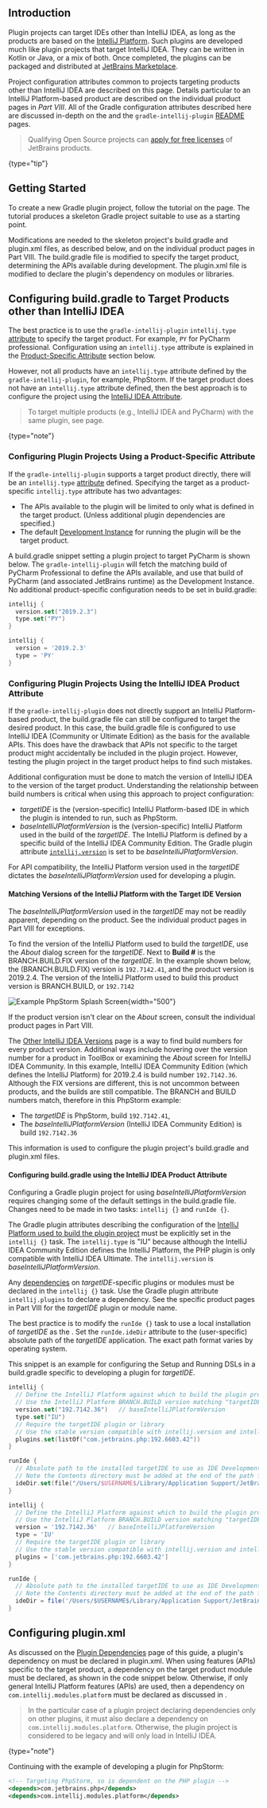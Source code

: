[//]: # (title: Plugins Targeting IntelliJ Platform-Based IDEs)

<!-- Copyright 2000-2022 JetBrains s.r.o. and other contributors. Use of this source code is governed by the Apache 2.0 license that can be found in the LICENSE file. -->

## Introduction

Plugin projects can target IDEs other than IntelliJ IDEA, as long as the products are based on the [IntelliJ Platform](intellij_platform.md).
Such plugins are developed much like plugin projects that target IntelliJ IDEA.
They can be written in Kotlin or Java, or a mix of both.
Once completed, the plugins can be packaged and distributed at [JetBrains Marketplace](https://plugins.jetbrains.com).

Project configuration attributes common to projects targeting products other than IntelliJ IDEA are described on this page.
Details particular to an IntelliJ Platform-based product are described on the individual product pages in _Part VIII_.
All of the Gradle configuration attributes described here are discussed in-depth on the [](gradle_guide.md) and the `gradle-intellij-plugin` [README](https://github.com/JetBrains/gradle-intellij-plugin/blob/master/README.md) pages.

> Qualifying Open Source projects can [apply for free licenses](https://www.jetbrains.com/community/opensource/) of JetBrains products.
>
{type="tip"}

## Getting Started

To create a new Gradle plugin project, follow the tutorial on the [](gradle_prerequisites.md) page.
The tutorial produces a skeleton Gradle project suitable to use as a starting point.

Modifications are needed to the skeleton project's <path>build.gradle</path> and <path>plugin.xml</path> files, as described below, and on the individual product pages in Part VIII.
The <path>build.gradle</path> file is modified to specify the target product, determining the APIs available during development.
The <path>plugin.xml</path> file is modified to declare the plugin's dependency on modules or libraries.

## Configuring build.gradle to Target Products other than IntelliJ IDEA

The best practice is to use the `gradle-intellij-plugin` `intellij.type` [attribute](https://github.com/JetBrains/gradle-intellij-plugin#intellij-platform-properties) to specify the target product.
For example, `PY` for PyCharm professional.
Configuration using an `intellij.type` attribute is explained in the [Product-Specific Attribute](#configuring-plugin-projects-using-a-product-specific-attribute) section below.

However, not all products have an `intellij.type` attribute defined by the `gradle-intellij-plugin`, for example, PhpStorm.
If the target product does not have an `intellij.type` attribute defined, then the best approach is to configure the project using the [IntelliJ IDEA Attribute](#configuring-buildgradle-using-the-intellij-idea-product-attribute).

> To target multiple products (e.g., IntelliJ IDEA and PyCharm) with the same plugin, see [](plugin_compatibility.md) page.
>
{type="note"}

### Configuring Plugin Projects Using a Product-Specific Attribute

If the `gradle-intellij-plugin` supports a target product directly, there will be an `intellij.type` [attribute](https://github.com/JetBrains/gradle-intellij-plugin#intellij-platform-properties) defined.
Specifying the target as a product-specific `intellij.type` attribute has two advantages:
* The APIs available to the plugin will be limited to only what is defined in the target product.
  (Unless additional plugin dependencies are specified.)
* The default [Development Instance](ide_development_instance.md) for running the plugin will be the target product.

A <path>build.gradle</path> snippet setting a plugin project to target PyCharm is shown below.
The `gradle-intellij-plugin` will fetch the matching build of PyCharm Professional to define the APIs available, and use that build of PyCharm (and associated JetBrains runtime) as the Development Instance.
No additional product-specific configuration needs to be set in <path>build.gradle</path>:

<tabs>
<tab title="Gradle Kotlin DSL">

```kotlin
intellij {
  version.set("2019.2.3")
  type.set("PY")
}
```

</tab>
<tab title="Gradle">

```groovy
intellij {
  version = '2019.2.3'
  type = 'PY'
}
```

</tab>
</tabs>

### Configuring Plugin Projects Using the IntelliJ IDEA Product Attribute

If the `gradle-intellij-plugin` does not directly support an IntelliJ Platform-based product, the <path>build.gradle</path> file can still be configured to target the desired product.
In this case, the <path>build.gradle</path> file is configured to use IntelliJ IDEA (Community or Ultimate Edition) as the basis for the available APIs.
This does have the drawback that APIs not specific to the target product might accidentally be included in the plugin project.
However, testing the plugin project in the target product helps to find such mistakes.

Additional configuration must be done to match the version of IntelliJ IDEA to the version of the target product.
Understanding the relationship between build numbers is critical when using this approach to project configuration:
* _targetIDE_ is the (version-specific) IntelliJ Platform-based IDE in which the plugin is intended to run, such as PhpStorm.
* _baseIntelliJPlatformVersion_ is the (version-specific) IntelliJ Platform used in the build of the _targetIDE_.
  The IntelliJ Platform is defined by a specific build of the IntelliJ IDEA Community Edition.
  The Gradle plugin attribute [`intellij.version`](gradle_guide.md#intellij-platform-configuration) is set to be _baseIntelliJPlatformVersion_.

For API compatibility, the IntelliJ Platform version used in the _targetIDE_ dictates the _baseIntelliJPlatformVersion_ used for developing a plugin.

#### Matching Versions of the IntelliJ Platform with the Target IDE Version

The _baseIntelliJPlatformVersion_ used in the _targetIDE_ may not be readily apparent, depending on the product.
See the individual product pages in Part VIII for exceptions.

To find the version of the IntelliJ Platform used to build the _targetIDE_, use the _About_ dialog screen for the _targetIDE_.
Next to **Build #** is the BRANCH.BUILD.FIX version of the _targetIDE_.
In the example shown below, the (BRANCH.BUILD.FIX) version is `192.7142.41`, and the product version is 2019.2.4.
The version of the IntelliJ Platform used to build this product version is BRANCH.BUILD, or `192.7142`

![Example PhpStorm Splash Screen](phpstorm_build.png){width="500"}

If the product version isn't clear on the _About_ screen, consult the individual product pages in Part VIII.

The [Other IntelliJ IDEA Versions](https://www.jetbrains.com/idea/download/other.html) page is a way to find build numbers for every product version.
Additional ways include hovering over the version number for a product in ToolBox or examining the _About_ screen for IntelliJ IDEA Community.
In this example, IntelliJ IDEA Community Edition (which defines the IntelliJ Platform) for 2019.2.4 is build number `192.7142.36`.
Although the FIX versions are different, this is not uncommon between products, and the builds are still compatible.
The BRANCH and BUILD numbers match, therefore in this PhpStorm example:
* The _targetIDE_ is PhpStorm, build `192.7142.41`,
* The _baseIntelliJPlatformVersion_ (IntelliJ IDEA Community Edition) is build `192.7142.36`

This information is used to configure the plugin project's <path>build.gradle</path> and <path>plugin.xml</path> files.

#### Configuring build.gradle using the IntelliJ IDEA Product Attribute

Configuring a Gradle plugin project for using _baseIntelliJPlatformVersion_ requires changing some of the default settings in the <path>build.gradle</path> file.
Changes need to be made in two tasks: `intellij {}` and `runIde {}`.

The Gradle plugin attributes describing the configuration of the [IntelliJ Platform used to build the plugin project](gradle_guide.md#configuring-the-gradle-plugin-for-building-intellij-platform-plugin-projects) must be explicitly set in the `intellij {}` task.
The `intellij.type` is "IU" because although the IntelliJ IDEA Community Edition defines the IntelliJ Platform, the PHP plugin is only compatible with IntelliJ IDEA Ultimate.
The `intellij.version` is _baseIntelliJPlatformVersion_.

Any [dependencies](gradle_guide.md#plugin-dependencies) on _targetIDE_-specific plugins or modules must be declared in the `intellij {}` task.
Use the Gradle plugin attribute `intellij.plugins` to declare a dependency.
See the specific product pages in Part VIII for the _targetIDE_ plugin or module name.

The best practice is to modify the `runIde {}` task to use a local installation of _targetIDE_ as the [](ide_development_instance.md).
Set the `runIde.ideDir` attribute to the (user-specific) absolute path of the _targetIDE_ application.
The exact path format varies by operating system.

This snippet is an example for configuring the Setup and Running DSLs in a <path>build.gradle</path> specific to developing a plugin for _targetIDE_.

<tabs>
<tab title="Gradle Kotlin DSL">

```kotlin
intellij {
  // Define the IntelliJ Platform against which to build the plugin project.
  // Use the IntelliJ Platform BRANCH.BUILD version matching "targetIDE" (PhpStorm)
  version.set("192.7142.36")   // baseIntelliJPlatformVersion
  type.set("IU")
  // Require the targetIDE plugin or library
  // Use the stable version compatible with intellij.version and intellij.type specified above
  plugins.set(listOf("com.jetbrains.php:192.6603.42"))
}

runIde {
  // Absolute path to the installed targetIDE to use as IDE Development Instance
  // Note the Contents directory must be added at the end of the path for macOS.
  ideDir.set(file("/Users/$USERNAME$/Library/Application Support/JetBrains/Toolbox/apps/PhpStorm/ch-0/192.7142.41/PhpStorm.app/Contents"))
}
```

</tab>
<tab title="Gradle">

```groovy
intellij {
  // Define the IntelliJ Platform against which to build the plugin project.
  // Use the IntelliJ Platform BRANCH.BUILD version matching "targetIDE" (PhpStorm)
  version = '192.7142.36'   // baseIntelliJPlatformVersion
  type = 'IU'
  // Require the targetIDE plugin or library
  // Use the stable version compatible with intellij.version and intellij.type specified above
  plugins = ['com.jetbrains.php:192.6603.42']
}

runIde {
  // Absolute path to the installed targetIDE to use as IDE Development Instance
  // Note the Contents directory must be added at the end of the path for macOS.
  ideDir = file('/Users/$USERNAME$/Library/Application Support/JetBrains/Toolbox/apps/PhpStorm/ch-0/192.7142.41/PhpStorm.app/Contents')
}
```

</tab>
</tabs>

## Configuring plugin.xml

As discussed on the [Plugin Dependencies](plugin_compatibility.md#declaring-plugin-dependencies) page of this guide, a plugin's dependency on [](plugin_compatibility.md#modules-specific-to-functionality) must be declared in <path>plugin.xml</path>.
When using features (APIs) specific to the target product, a dependency on the target product module must be declared, as shown in the code snippet below.
Otherwise, if only general IntelliJ Platform features (APIs) are used, then a dependency on `com.intellij.modules.platform` must be declared as discussed in [](plugin_compatibility.md).

> In the particular case of a plugin project declaring dependencies only on other plugins, it must also declare a dependency on `com.intellij.modules.platform`.
> Otherwise, the plugin project is considered to be legacy and will only load in IntelliJ IDEA.
>
{type="note"}

Continuing with the example of developing a plugin for PhpStorm:

```xml
<!-- Targeting PhpStorm, so is dependent on the PHP plugin -->
<depends>com.jetbrains.php</depends>
<depends>com.intellij.modules.platform</depends>
```
